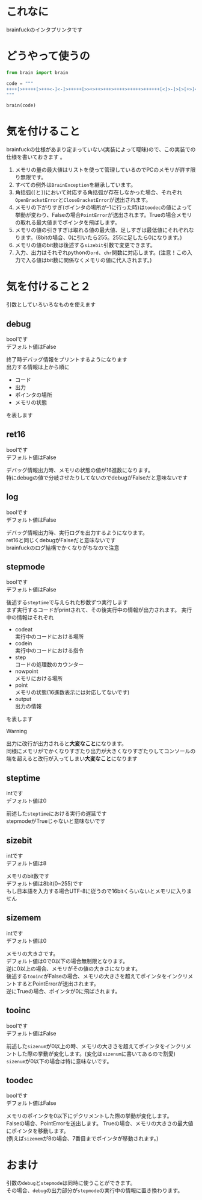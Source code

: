 # これなに
brainfuckのインタプリンタです  
# どうやって使うの
```py
from brain import brain

code = """
++++[>+++++[>+++<-]<-]>+++++[>>+>++>+++>++++>+++++>++++++[<]>-]>[>[+>]<-[<]>-]>>>.++++.---->>.++++.----<<<<.>>>++++..----<<<++++.---->>>++++.---->.<<.<<.>+++.--->++.--<<.>>>+++.--->.<<
"""

brain(code)
```
# 気を付けること
brainfuckの仕様があまり定まっていない(実装によって曖昧)ので、この実装での仕様を書いておきます  。

1. メモリの量の最大値はリストを使って管理しているのでPCのメモリが許す限り無限です。
1. すべての例外は`BrainException`を継承しています。
1. 角括弧(`[`と`]`)において対応する角括弧が存在しなかった場合、それぞれ`OpenBracketError`と`CloseBracketError`が送出されます。
1. メモリの下がりすぎ(ポインタの場所が-1に行った時)は`toodec`の値によって挙動が変わり、Falseの場合`PointError`が送出されます。Trueの場合メモリの取れる最大値までポインタを飛ばします。
1. メモリの値の引きすぎは取れる値の最大値、足しすぎは最低値にそれぞれなります。(8bitの場合、0に引いたら255。255に足したら0になります。)
1. メモリの値のbit数は後述する`sizebit`引数で変更できます。
1. 入力、出力はそれぞれpythonの`ord`、`chr`関数に対応します。(注意！この入力で入る値はbit数に関係なくメモリの値に代入されます。)
# 気を付けること２
引数としていろいろなものを使えます  
## debug
boolです  
デフォルト値はFalse  

終了時デバッグ情報をプリントするようになります  
出力する情報は上から順に  
- コード
- 出力
- ポインタの場所
- メモリの状態  

を表します
## ret16
boolです  
デフォルト値はFalse  

デバッグ情報出力時、メモリの状態の値が16進数になります。  
特にdebugの値で分岐させたりしてないのでdebugがFalseだと意味ないです
## log
boolです  
デフォルト値はFalse  

デバッグ情報出力時、実行ログを出力するようになります。  
ret16と同じくdebugがFalseだと意味ないです  
brainfuckのログ結構でかくなりがちなので注意
## stepmode
boolです  
デフォルト値はFalse

後述する`steptime`で与えられた秒数ずつ実行します  
まず実行するコードがprintされて、その後実行中の情報が出力されます。
実行中の情報はそれぞれ
- codeat  
    実行中のコードにおける場所
- codein  
    実行中のコードにおける指令
- step  
    コードの処理数のカウンター
- nowpoint  
    メモリにおける場所
- point  
    メモリの状態(16進数表示には対応してないです)
- output  
    出力の情報  

を表します  
> [!WARNING]  
> 出力に改行が出力されると**大変なこと**になります。  
> 同様にメモリがでかくなりすぎたり出力が大きくなりすぎたりしてコンソールの端を超えると改行が入ってしまい**大変なこと**になります  

## steptime
intです  
デフォルト値は0  

前述した`steptime`における実行の遅延です  
stepmodeがTrueじゃないと意味ないです

## sizebit
intです  
デフォルト値は8  

メモリのbit数です  
デフォルト値は8bit(0~255)です  
もし日本語を入力する場合UTF-8に従うので16bitくらいないとメモリに入りません

## sizemem
intです  
デフォルト値は0  

メモリの大きさです。  
デフォルト値は0で0以下の場合無制限となります。  
逆に0以上の場合、メモリがその値の大きさになります。  
後述する`tooinc`がFalseの場合、メモリの大きさを超えてポインタをインクリメントするとPointErrorが送出されます。  
逆にTrueの場合、ポインタが0に飛ばされます。

## tooinc
boolです  
デフォルト値はFalse  

前述した`sizenum`が0以上の時、メモリの大きさを超えてポインタをインクリメントした際の挙動が変化します。(変化は`sizenum`に書いてあるので割愛)  
`sizenum`が0以下の場合は特に意味ないです。

## toodec
boolです  
デフォルト値はFalse  

メモリのポインタを0以下にデクリメントした際の挙動が変化します。  
Falseの場合、PointErrorを送出します。
Trueの場合、メモリの大きさの最大値にポインタを移動します。  
(例えば`sizemem`が8の場合、7番目までポインタが移動されます。)

# おまけ
引数の`debug`と`stepmode`は同時に使うことができます。  
その場合、`debug`の出力部分が`stepmode`の実行中の情報に置き換わります。